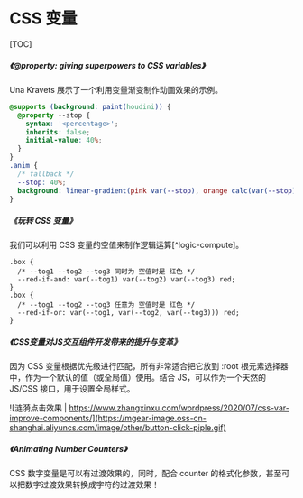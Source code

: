 # CSS 变量

[TOC]

##### <Link type='h5' to='https://mgear-file.oss-cn-shanghai.aliyuncs.com/%40property_%20giving%20superpowers%20to%20CSS%20variables.html' source='https://web.dev/at-property/' >《@property: giving superpowers to CSS variables》</Link>

<Article-A200903-Transition />

Una Kravets 展示了一个利用变量渐变制作动画效果的示例。

```css
@supports (background: paint(houdini)) {
  @property --stop {
    syntax: '<percentage>';
    inherits: false;
    initial-value: 40%;
  }
}
.anim {
  /* fallback */
  --stop: 40%;
  background: linear-gradient(pink var(--stop), orange calc(var(--stop) + 20%));
}
```

##### <Link type='h5' to='https://mgear-file.oss-cn-shanghai.aliyuncs.com/%E7%8E%A9%E8%BD%AC%20CSS%20%E5%8F%98%E9%87%8F%20-%20wsafight%E7%9A%84%E4%B8%AA%E4%BA%BA%E7%A9%BA%E9%97%B4%20-%20OSCHINA.html' source='https://my.oschina.net/wsafight/blog/4519102' >《玩转 CSS 变量》</Link>

我们可以利用 CSS 变量的空值来制作逻辑运算[^logic-compute]。

```less
.box {
  /* --tog1 --tog2 --tog3 同时为 空值时是 红色 */
  --red-if-and: var(--tog1) var(--tog2) var(--tog3) red;
}
.box {
  /* --tog1 --tog2 --tog3 任意为 空值时是 红色 */ 
  --red-if-or: var(--tog1, var(--tog2, var(--tog3))) red;
}
```

##### <Link type='h5' to='https://mgear-file.oss-cn-shanghai.aliyuncs.com/CSS%E5%8F%98%E9%87%8F%E5%AF%B9JS%E4%BA%A4%E4%BA%92%E7%BB%84%E4%BB%B6%E5%BC%80%E5%8F%91%E5%B8%A6%E6%9D%A5%E7%9A%84%E6%8F%90%E5%8D%87%E4%B8%8E%E5%8F%98%E9%9D%A9%20%C2%AB%20%E5%BC%A0%E9%91%AB%E6%97%AD-%E9%91%AB%E7%A9%BA%E9%97%B4-%E9%91%AB%E7%94%9F%E6%B4%BB.html' source='https://www.zhangxinxu.com/wordpress/2020/07/css-var-improve-components/' >《CSS变量对JS交互组件开发带来的提升与变革》</Link>

因为 CSS 变量根据优先级进行匹配，所有非常适合把它放到 :root 根元素选择器中，作为一个默认的值（或全局值）使用。结合 JS，可以作为一个天然的 JS/CSS 接口，用于设置全局样式。

![涟漪点击效果 | https://www.zhangxinxu.com/wordpress/2020/07/css-var-improve-components/](https://mgear-image.oss-cn-shanghai.aliyuncs.com/image/other/button-click-piple.gif)

##### <Link type='h5' to='https://mgear-file.oss-cn-shanghai.aliyuncs.com/Animating%20Number%20Counters%20_%20CSS-Tricks.html' source='https://css-tricks.com/animating-number-counters' >《Animating Number Counters》</Link>

CSS 数字变量是可以有过渡效果的，同时，配合 counter 的格式化参数，甚至可以把数字过渡效果转换成字符的过渡效果！

<Article-A210920-Transition />
